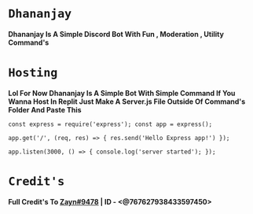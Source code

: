 # `Dhananjay`
**Dhananjay Is A Simple Discord Bot With Fun , Moderation , Utility Command's**

# `Hosting`

**Lol For Now Dhananjay Is A Simple Bot With Simple Command If You Wanna Host In Replit Just Make A Server.js File Outside Of Command's Folder And Paste This**

`const express = require('express');
const app = express();`

`app.get('/', (req, res) => {
  res.send('Hello Express app!')
});`

`app.listen(3000, () => {
  console.log('server started');
});`

# `Credit's`

**Full Credit's To [Zayn#9478](https://dsc.gg/gipsy) | ID - <@767627938433597450>**